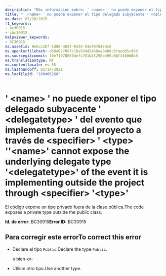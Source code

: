 ```yaml
---
description: "Más información sobre: ' <name> ' no puede exponer el tipo delegado subyacente ' <delegatetype> ' del evento que implementa fuera del proyecto a través de <specifier> ' <type> '"
title: "' <name> ' no puede exponer el tipo delegado subyacente ' <delegatetype> ' del evento que implementa fuera del proyecto a través de <specifier> ' <type> '"
ms.date: 07/20/2015
f1_keywords:
- bc30915
- vbc30915
helpviewer_keywords:
- BC30915
ms.assetid: 9e6cc2bf-1d06-4034-9334-93ef076474c0
ms.openlocfilehash: d68a027097c16a5d4d2480ee8408c6faeb85cd90
ms.sourcegitcommit: 10e719780594efc781b15295e499c66f316068b8
ms.translationtype: MT
ms.contentlocale: es-ES
ms.lasthandoff: 02/14/2021
ms.locfileid: "100466268"
---
```

# <a name="name-cannot-expose-the-underlying-delegate-type-delegatetype-of-the-event-it-is-implementing-outside-the-project-through-specifier-type"></a><span data-ttu-id="50c97-103">' \<name> ' no puede exponer el tipo delegado subyacente ' \<delegatetype> ' del evento que implementa fuera del proyecto a través de \<specifier> ' \<type> '</span><span class="sxs-lookup"><span data-stu-id="50c97-103">'\<name>' cannot expose the underlying delegate type '\<delegatetype>' of the event it is implementing outside the project through \<specifier> '\<type>'</span></span>

<span data-ttu-id="50c97-104">El código expone un tipo privado fuera de la clase pública.</span><span class="sxs-lookup"><span data-stu-id="50c97-104">The code exposes a private type outside the public class.</span></span>  
  
 <span data-ttu-id="50c97-105">**Id. de error:** BC30915</span><span class="sxs-lookup"><span data-stu-id="50c97-105">**Error ID:** BC30915</span></span>  
  
## <a name="to-correct-this-error"></a><span data-ttu-id="50c97-106">Para corregir este error</span><span class="sxs-lookup"><span data-stu-id="50c97-106">To correct this error</span></span>  
  
- <span data-ttu-id="50c97-107">Declare el tipo `Public`.</span><span class="sxs-lookup"><span data-stu-id="50c97-107">Declare the type `Public`.</span></span>  
  
     <span data-ttu-id="50c97-108">o bien</span><span class="sxs-lookup"><span data-stu-id="50c97-108">-or-</span></span>  
  
- <span data-ttu-id="50c97-109">Utilice otro tipo.</span><span class="sxs-lookup"><span data-stu-id="50c97-109">Use another type.</span></span>
